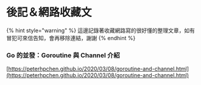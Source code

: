 # 後記＆網路收藏文

{% hint style="warning" %}
這邊記錄著收藏網路寫的很好懂的整理文章，如有冒犯可來信告知，會再移除連結，謝謝
{% endhint %}



### Go 的並發：Goroutine 與 Channel 介紹

[https://peterhpchen.github.io/2020/03/08/goroutine-and-channel.html](https://peterhpchen.github.io/2020/03/08/goroutine-and-channel.html)

